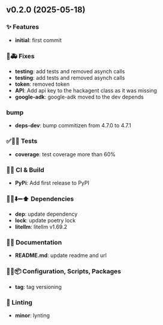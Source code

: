 ## v0.2.0 (2025-05-18)

### ✨ Features

- **initial**: first commit

### 🐛🚑️ Fixes

- **testing**: add tests and removed asynch calls
- **testing**: add tests and removed asynch calls
- **token**: removed token
- **API**: Add api key to the hackagent class as it was missing
- **google-adk**: google-adk moved to the dev depends

### bump

- **deps-dev**: bump commitizen from 4.7.0 to 4.7.1

### ✅🤡🧪 Tests

- **coverage**: test coverage more than 60%

### 💚👷 CI & Build

- **PyPi**: Add first release to PyPI

### 📌➕⬇️➖⬆️ Dependencies

- **dep**: update dependency
- **lock**: update poetry lock
- **litellm**: litellm v1.69.2

### 📝💡 Documentation

- **README.md**: update readme and url

### 🔧🔨📦️ Configuration, Scripts, Packages

- **tag**: tag versioning

### 🚨 Linting

- **minor**: lynting
